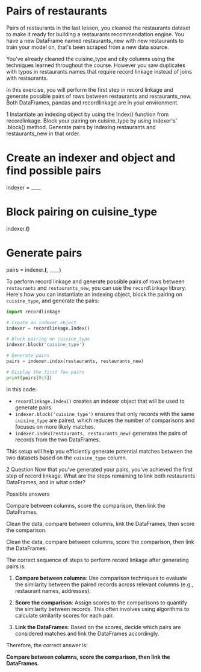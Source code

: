 # Pairs of restaurants

Pairs of restaurants
In the last lesson, you cleaned the restaurants dataset to make it ready for building a restaurants recommendation engine. You have a new DataFrame named restaurants_new with new restaurants to train your model on, that's been scraped from a new data source.

You've already cleaned the cuisine_type and city columns using the techniques learned throughout the course. However you saw duplicates with typos in restaurants names that require record linkage instead of joins with restaurants.

In this exercise, you will perform the first step in record linkage and generate possible pairs of rows between restaurants and restaurants_new. Both DataFrames, pandas and recordlinkage are in your environment.

1
Instantiate an indexing object by using the Index() function from recordlinkage.
Block your pairing on cuisine_type by using indexer's' .block() method.
Generate pairs by indexing restaurants and restaurants_new in that order.

# Create an indexer and object and find possible pairs
indexer = ____

# Block pairing on cuisine_type
indexer.____(____)

# Generate pairs
pairs = indexer.____(____, ____)

To perform record linkage and generate possible pairs of rows between `restaurants` and `restaurants_new`, you can use the `recordlinkage` library. Here's how you can instantiate an indexing object, block the pairing on `cuisine_type`, and generate the pairs:

```python
import recordlinkage

# Create an indexer object
indexer = recordlinkage.Index()

# Block pairing on cuisine_type
indexer.block('cuisine_type')

# Generate pairs
pairs = indexer.index(restaurants, restaurants_new)

# Display the first few pairs
print(pairs[0:5])
```

In this code:

- `recordlinkage.Index()` creates an indexer object that will be used to generate pairs.
- `indexer.block('cuisine_type')` ensures that only records with the same `cuisine_type` are paired, which reduces the number of comparisons and focuses on more likely matches.
- `indexer.index(restaurants, restaurants_new)` generates the pairs of records from the two DataFrames.

This setup will help you efficiently generate potential matches between the two datasets based on the `cuisine_type` column.



2
Question
Now that you've generated your pairs, you've achieved the first step of record linkage. What are the steps remaining to link both restaurants DataFrames, and in what order?

Possible answers


Compare between columns, score the comparison, then link the DataFrames.

Clean the data, compare between columns, link the DataFrames, then score the comparison.

Clean the data, compare between columns, score the comparison, then link the DataFrames.

The correct sequence of steps to perform record linkage after generating pairs is:

1. **Compare between columns**: Use comparison techniques to evaluate the similarity between the paired records across relevant columns (e.g., restaurant names, addresses).

2. **Score the comparison**: Assign scores to the comparisons to quantify the similarity between records. This often involves using algorithms to calculate similarity scores for each pair.

3. **Link the DataFrames**: Based on the scores, decide which pairs are considered matches and link the DataFrames accordingly.

Therefore, the correct answer is:

**Compare between columns, score the comparison, then link the DataFrames.**